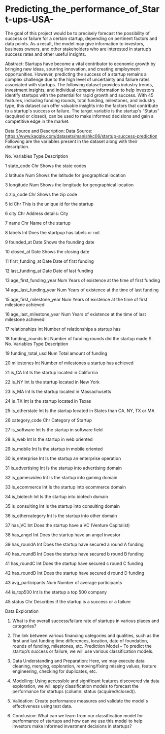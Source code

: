 # Predicting_the_performance_of_Start-ups-USA-
The goal of this project would be to precisely forecast the possibility of success or failure for a  certain startup, depending on pertinent factors and data points. As a result, the model may  give information to investors, business owners, and other stakeholders who are interested in  startup’s success rates and other useful insights.


Abstract:
Startups have become a vital contributor to economic growth by bringing new ideas, spurring 
innovation, and creating employment opportunities. However, predicting the success of a 
startup remains a complex challenge due to the high level of uncertainty and failure rates 
associated with startups. The following dataset provides industry trends, investment insights, 
and individual company information to help investors identify startups with the potential for 
rapid growth and success. With 45 features, including funding rounds, total funding, 
milestones, and industry type, this dataset can offer valuable insights into the factors that 
contribute to a startup's success or failure. The target variable is the startup's “Status”
(acquired or closed), can be used to make informed decisions and gain a competitive edge in 
the market.


Data Source and Description:
Data Source: https://www.kaggle.com/datasets/manishkc06/startup-success-prediction
Following are the variables present in the dataset along with their description.


No. Variables Type Description

1 state_code Chr Shows the state codes

2 latitude Num Shows the latitude for geographical location

3 longitude Num Shows the longitude for geographical location

4 zip_code Chr Shows the zip code

5 id Chr This is the unique id for the startup

6 city Chr Address details: City

7 name Chr Name of the startup

8 labels Int Does the startpup has labels or not

9 founded_at Date Shows the founding date

10 closed_at Date Shows the closing date

11 first_funding_at Date Date of first funding

12 last_funding_at Date Date of last funding

13 age_first_funding_year Num Years of existence at the time of first funding

14 age_last_funding_year Num Years of existence at the time of last funding

15 age_first_milestone_year Num Years of existence at the time of first milestone achieved

16 age_last_milestone_year Num Years of existence at the time of last milestone achieved

17 relationships Int Number of relationships a startup has

18 funding_rounds Int Number of funding rounds did the startup made S. No. Variables Type Description

19 funding_total_usd Num Total amount of funding

20 milestones Int Number of milestones a startup has achieved

21 is_CA Int Is the startup located in California

22 is_NY Int Is the startup located in New York

23 is_MA Int Is the startup located in Massachusetts

24 is_TX Int Is the startup located in Texas

25 is_otherstate Int Is the startup located in States than CA, NY, TX or MA

26 category_code Chr Category of Startup

27 is_software Int Is the startup in software field

28 is_web Int Is the startup in web oriented

29 is_mobile Int Is the startup in mobile oriented

30 is_enterprise Int Is the startup an enterprise operation


31 is_advertising Int Is the startup into advertising domain

32 is_gamesvideo Int Is the startup into gaming domain

33 is_ecommerce Int Is the startup into ecommerce domain

34 is_biotech Int Is the startup into biotech domain

35 is_consulting Int Is the startup into consulting domain

36 is_othercategory Int Is the startup into other domain

37 has_VC Int Does the startup have a VC (Venture Capitalist)

38 has_angel Int Does the startup have an angel investor

39 has_roundA Int Does the startup have secured a round A funding

40 has_roundB Int Does the startup have secured b round B funding

41 has_roundC Int Does the startup have secured c round C funding

42 has_roundD Int Does the startup have secured d round D funding

43 avg_participants Num Number of average participants

44 is_top500 Int Is the startup a top 500 company

45 status Chr Describes if the startup is a success or a failure


Data Exploration

1. What is the overall success/failure rate of startups in various places and categories?
2. The link between various financing categories and qualities, such as the first and last 
funding time differences, location, date of foundation, rounds of funding, milestones, etc.
Prediction Model – To predict the startup’s success or failure, we will use various 
classification models.


1. Data Understanding and Preparation: Here, we may execute data cleaning, merging, 
exploration, removing/fixing missing values, feature engineering, checking for duplicates,
etc.
2. Modelling: Using accessible and significant features discovered via data exploration, we 
will apply classification models to forecast the performance for startups (column: status 
(acquired/closed)).
3. Validation: Create performance measures and validate the model's effectiveness using 
test data.
4. Conclusion: What can we learn from our classification model for performance of startups
and how can we use this model to help investors make informed investment decisions in 
startups?
